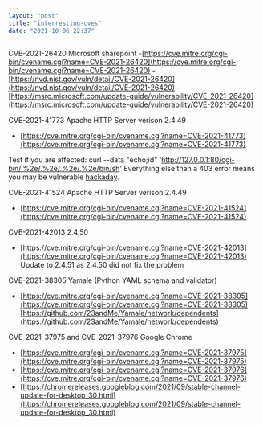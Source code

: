 ```yaml
---
layout: "post"
title: "interresting-cves"
date: "2021-10-06 22:37"
---
```

CVE-2021-26420 Microsoft sharepoint
-[https://cve.mitre.org/cgi-bin/cvename.cgi?name=CVE-2021-26420](https://cve.mitre.org/cgi-bin/cvename.cgi?name=CVE-2021-26420)
-[https://nvd.nist.gov/vuln/detail/CVE-2021-26420](https://nvd.nist.gov/vuln/detail/CVE-2021-26420)
-[https://msrc.microsoft.com/update-guide/vulnerability/CVE-2021-26420](https://msrc.microsoft.com/update-guide/vulnerability/CVE-2021-26420)

CVE-2021-41773 Apache HTTP Server verison 2.4.49
- [https://cve.mitre.org/cgi-bin/cvename.cgi?name=CVE-2021-41773](https://cve.mitre.org/cgi-bin/cvename.cgi?name=CVE-2021-41773)

Test if you are affected:
curl --data "echo;id" 'http://127.0.0.1:80/cgi-bin/.%2e/.%2e/.%2e/.%2e/bin/sh'
Everything else than a 403 error means you may be vulnerable [hackaday](https://hackaday.com/2021/10/08/this-week-in-security-apache-nightmare-revil-arrests-and-the-ultimate-rickroll/).

CVE-2021-41524  Apache HTTP Server verison 2.4.49
- [https://cve.mitre.org/cgi-bin/cvename.cgi?name=CVE-2021-41524](https://cve.mitre.org/cgi-bin/cvename.cgi?name=CVE-2021-41524) 

CVE-2021-42013 2.4.50
- [https://cve.mitre.org/cgi-bin/cvename.cgi?name=CVE-2021-42013](https://cve.mitre.org/cgi-bin/cvename.cgi?name=CVE-2021-42013)
Update to 2.4.51 as 2.4.50 did not fix the problem

CVE-2021-38305 Yamale (Python YAML schema and validator)
- [https://cve.mitre.org/cgi-bin/cvename.cgi?name=CVE-2021-38305](https://cve.mitre.org/cgi-bin/cvename.cgi?name=CVE-2021-38305)
[https://github.com/23andMe/Yamale/network/dependents](https://github.com/23andMe/Yamale/network/dependents)

CVE-2021-37975 and CVE-2021-37976 Google Chrome
- [https://cve.mitre.org/cgi-bin/cvename.cgi?name=CVE-2021-37975](https://cve.mitre.org/cgi-bin/cvename.cgi?name=CVE-2021-37975)
- [https://cve.mitre.org/cgi-bin/cvename.cgi?name=CVE-2021-37976](https://cve.mitre.org/cgi-bin/cvename.cgi?name=CVE-2021-37976)
- [https://chromereleases.googleblog.com/2021/09/stable-channel-update-for-desktop_30.html](https://chromereleases.googleblog.com/2021/09/stable-channel-update-for-desktop_30.html)


